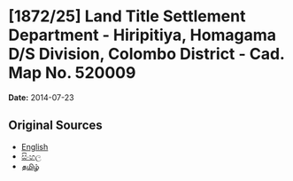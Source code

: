 # [1872/25] Land Title Settlement Department - Hiripitiya, Homagama D/S Division, Colombo District - Cad. Map No. 520009

**Date:** 2014-07-23

## Original Sources

- [English](https://documents.gov.lk/view/extra-gazettes/2014/7/1872-25_E.pdf)
- [සිංහල](https://documents.gov.lk/view/extra-gazettes/2014/7/1872-25_S.pdf)
- [தமிழ்](https://documents.gov.lk/view/extra-gazettes/2014/7/1872-25_T.pdf)
